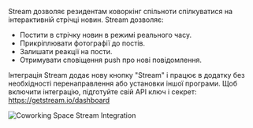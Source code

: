 Stream дозволяє резидентам коворкінг спільноти спілкуватися на інтерактивній стрічці новин. Stream дозволяє:

- Постити в стрічку новин в режимі реального часу.
- Прикріплювати фотографії до постів.
- Залишати реакції на пости.
- Отримувати сповіщення push про нові повідомлення.

Інтеграція Stream додає нову кнопку "Stream" і працює в додатку без необхідності перенаправлення або установки іншої програми. Щоб включити інтеграцію, підготуйте свій API ключ і секрет: https://getstream.io/dashboard

![Coworking Space Stream Integration](https://d7ccq1i35b0cj.cloudfront.net/andcards-stream-main-light-en-1920-1200.png)
